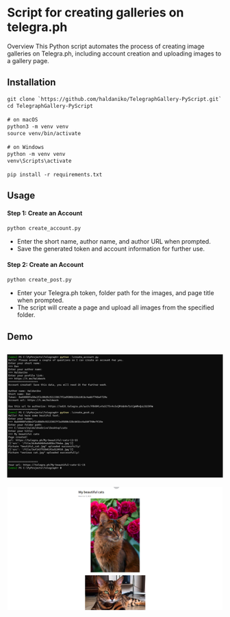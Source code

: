 # Script for creating galleries on telegra.ph

Overview
This Python script automates the process of creating image galleries on Telegra.ph, including account creation and
uploading images to a gallery page.

## Installation

```
git clone `https://github.com/haldaniko/TelegraphGallery-PyScript.git`
cd TelegraphGallery-PyScript

# on macOS
python3 -m venv venv
source venv/bin/activate

# on Windows
python -m venv venv
venv\Scripts\activate

pip install -r requirements.txt
```

## Usage 

#### Step 1: Create an Account
``` bash
python create_account.py
```
- Enter the short name, author name, and author URL when prompted.
- Save the generated token and account information for further use.
#### Step 2: Create an Account
``` bash
python create_post.py
```
- Enter your Telegra.ph token, folder path for the images, and page title when prompted.
- The script will create a page and upload all images from the specified folder.


## Demo
![demo.png](screenshots%2Fdemo.png)
---
![demo2.png](screenshots%2Fdemo2.png)